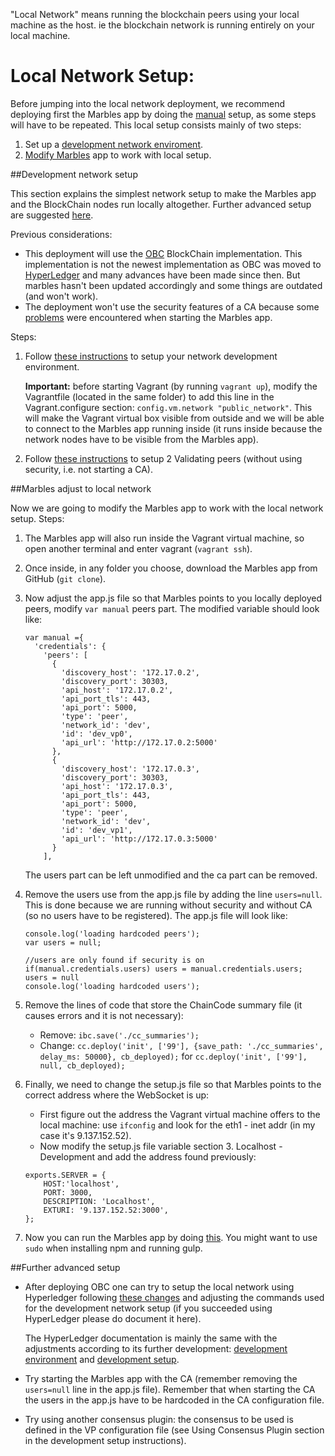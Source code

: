 "Local Network" means running the blockchain peers using your local machine as the host.
ie the blockchain network is running entirely on your local machine.

# <a name="local"></a>Local Network Setup:

Before jumping into the local network deployment, we recommend deploying first the Marbles app by doing the [manual](#network) setup, as some steps will have to be repeated. This local setup consists mainly of two steps:

1. Set up a [development network enviroment](#devenv).
2. [Modify Marbles](#marbmod) app to work with local setup.

##<a name="devenv"></a>Development network setup

This section explains the simplest network setup to make the Marbles app and the BlockChain nodes run locally altogether. Further advanced setup are suggested [here](#further).

Previous considerations:
- This deployment will use the [OBC](https://github.com/openblockchain) BlockChain implementation. This implementation is not the newest implementation as OBC was moved to [HyperLedger](https://github.com/hyperledger) and many advances have been made since then. But marbles hasn't been updated accordingly and some things are outdated (and won't work). 
- The deployment won't use the security features of a CA because some [problems](https://github.com/hyperledger/fabric/issues/1204) were encountered when starting the Marbles app.

Steps:

1. Follow [these instructions](https://github.com/openblockchain/obc-docs/blob/master/dev-setup/devenv.md#prerequisites) to setup your network development environment.

	**Important:** before starting Vagrant (by running ```vagrant up```), modify the Vagrantfile (located in the same folder) to add this line in the Vagrant.configure section: ```config.vm.network "public_network"```. This will make the Vagrant virtual box visible from outside and we will be able to connect to the Marbles app running inside (it runs inside because the network nodes have to be visible from the Marbles app).

2. Follow [these instructions](https://github.com/openblockchain/obc-docs/blob/master/dev-setup/devnet-setup.md) to setup 2 Validating peers (without using security, i.e. not starting a CA).


##<a name="marbmod"></a>Marbles adjust to local network

Now we are going to modify the Marbles app to work with the local network setup. Steps:

1. The Marbles app will also run inside the Vagrant virtual machine, so open another terminal and enter vagrant (```vagrant ssh```).
2. Once inside, in any folder you choose, download the Marbles app from GitHub (```git clone```).
3. Now adjust the app.js file so that Marbles points to you locally deployed peers, modify ```var manual``` peers part. The modified variable should look like:

	````
	var manual ={
	  'credentials': {
	    'peers': [
	      {
	        'discovery_host': '172.17.0.2',
	        'discovery_port': 30303,
	        'api_host': '172.17.0.2',
	        'api_port_tls': 443,
	        'api_port': 5000,
	        'type': 'peer',
	        'network_id': 'dev',
	        'id': 'dev_vp0',
	        'api_url': 'http://172.17.0.2:5000'
	      },
	      {
	        'discovery_host': '172.17.0.3',
	        'discovery_port': 30303,
	        'api_host': '172.17.0.3',
	        'api_port_tls': 443,
	        'api_port': 5000,
	        'type': 'peer',
	        'network_id': 'dev',
	        'id': 'dev_vp1',
	        'api_url': 'http://172.17.0.3:5000'
	      }
	    ],
	
	````
	The users part can be left unmodified and the ca part can be removed.

4. Remove the users use from the app.js file by adding the line ```users=null```. This is done because we are running without security and without CA (so no users have to be registered). The app.js file will look like:

	````
	console.log('loading hardcoded peers');
	var users = null;
	
	//users are only found if security is on
	if(manual.credentials.users) users = manual.credentials.users;
	users = null
	console.log('loading hardcoded users');
	````

5. Remove the lines of code that store the ChainCode summary file (it causes errors and it is not necessary):
	- Remove: ```ibc.save('./cc_summaries'); ```
	- Change: ```cc.deploy('init', ['99'], {save_path: './cc_summaries', delay_ms: 50000}, cb_deployed);``` for ```cc.deploy('init', ['99'], null, cb_deployed); ```

6. Finally, we need to change the setup.js file so that Marbles points to the correct address where the WebSocket is up:
	- First figure out the address the Vagrant virtual machine offers to the local machine: use ```ifconfig``` and look for the eth1 - inet addr (in my case it's 9.137.152.52).
	- Now modify the setup.js file variable section 3. Localhost - Development and add the address found previously:
	
	```
	exports.SERVER = {
		HOST:'localhost',
		PORT: 3000,
		DESCRIPTION: 'Localhost',
		EXTURI: '9.137.152.52:3000',
	};
	```

7. Now you can run the Marbles app by doing [this](#run). You might want to use ```sudo``` when installing npm and running gulp.


##<a name="further"></a>Further advanced setup

- After deploying OBC one can try to setup the local network using Hyperledger following [these changes](https://github.com/IBM-Blockchain/marbles/issues/6) and adjusting the commands used for the development network setup (if you succeeded using HyperLedger please do document it here). 

	The HyperLedger documentation is mainly the same with the adjustments according to its further development: [development environment](https://github.com/hyperledger/fabric/blob/master/docs/dev-setup/devenv.md) and [development setup](https://github.com/hyperledger/fabric/blob/master/docs/dev-setup/devnet-setup.md).

- Try starting the Marbles app with the CA (remember removing the ```users=null``` line in the app.js file). Remember that when starting the CA the users in the app.js have to be hardcoded in the CA configuration file.

- Try using another consensus plugin: the consensus to be used is defined in the VP configuration file (see Using Consensus Plugin section in the development setup instructions).
